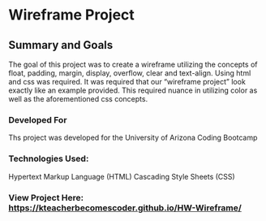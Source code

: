 # Wireframe Project

## Summary and Goals

The goal of this project was to create a wireframe utilizing the concepts of float, padding, margin, display, overflow, clear and text-align. Using html and css was required. It was required that our “wireframe project” look exactly like an example provided. This required nuance in utilizing color as well as the aforementioned css concepts.

### Developed For
Ths project was developed for the University of Arizona Coding Bootcamp

### Technologies Used:
Hypertext Markup Language (HTML)
Cascading Style Sheets (CSS)


### View Project Here:   https://kteacherbecomescoder.github.io/HW-Wireframe/
